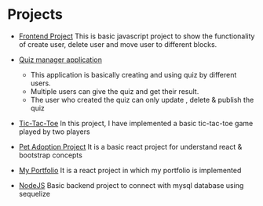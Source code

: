 # Projects

* [Frontend Project](./Project-Forntend%20JS/readme.md)
    This is basic javascript project to show the functionality of create user, delete user and move user to different blocks.

* [Quiz manager application](./Quiz-Manager-App/)
   
    - This application is basically creating and using quiz by different users.
    - Multiple users can give the quiz and get their result.
    - The user who created the quiz can only update , delete &  publish the quiz
    
* [Tic-Tac-Toe](./tic-tac-toe/README.md) 
    In this project, I have implemented a basic tic-tac-toe game played by two players
    
* [Pet Adoption Project](./React-Project-Pet-Adoption/my-project/README.md)
     It is a basic react project for understand react & bootstrap concepts

* [My Portfolio](./my-portfolio/README.md)
     It is a react project in which my portfolio is implemented

* [NodeJS](./NodeJS/readme.md)
    Basic backend project to connect with mysql database using sequelize